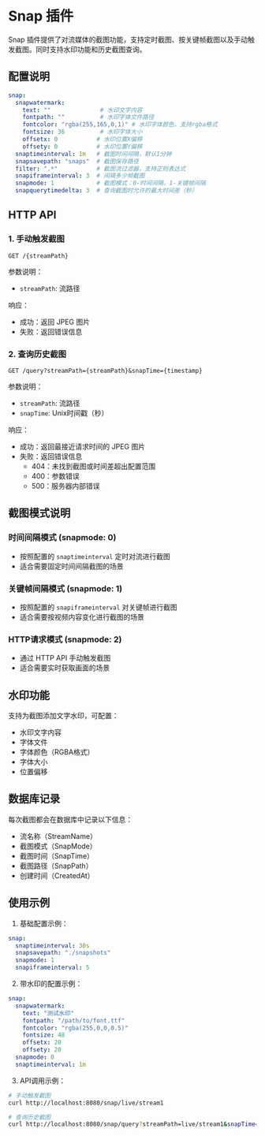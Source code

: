 # Snap 插件

Snap 插件提供了对流媒体的截图功能，支持定时截图、按关键帧截图以及手动触发截图。同时支持水印功能和历史截图查询。

## 配置说明

```yaml
snap:
  snapwatermark:
    text: ""              # 水印文字内容
    fontpath: ""          # 水印字体文件路径
    fontcolor: "rgba(255,165,0,1)" # 水印字体颜色，支持rgba格式
    fontsize: 36          # 水印字体大小
    offsetx: 0           # 水印位置X偏移
    offsety: 0           # 水印位置Y偏移
  snaptimeinterval: 1m   # 截图时间间隔，默认1分钟
  snapsavepath: "snaps"  # 截图保存路径
  filter: ".*"           # 截图流过滤器，支持正则表达式
  snapiframeinterval: 3  # 间隔多少帧截图
  snapmode: 1            # 截图模式：0-时间间隔，1-关键帧间隔
  snapquerytimedelta: 3  # 查询截图时允许的最大时间差（秒）
```

## HTTP API

### 1. 手动触发截图

```http
GET /{streamPath}
```

参数说明：
- `streamPath`: 流路径

响应：
- 成功：返回 JPEG 图片
- 失败：返回错误信息

### 2. 查询历史截图

```http
GET /query?streamPath={streamPath}&snapTime={timestamp}
```

参数说明：
- `streamPath`: 流路径
- `snapTime`: Unix时间戳（秒）

响应：
- 成功：返回最接近请求时间的 JPEG 图片
- 失败：返回错误信息
  - 404：未找到截图或时间差超出配置范围
  - 400：参数错误
  - 500：服务器内部错误

## 截图模式说明

### 时间间隔模式 (snapmode: 0)
- 按照配置的 `snaptimeinterval` 定时对流进行截图
- 适合需要固定时间间隔截图的场景

### 关键帧间隔模式 (snapmode: 1)
- 按照配置的 `snapiframeinterval` 对关键帧进行截图
- 适合需要按视频内容变化进行截图的场景

### HTTP请求模式 (snapmode: 2)
- 通过 HTTP API 手动触发截图
- 适合需要实时获取画面的场景

## 水印功能

支持为截图添加文字水印，可配置：
- 水印文字内容
- 字体文件
- 字体颜色（RGBA格式）
- 字体大小
- 位置偏移

## 数据库记录

每次截图都会在数据库中记录以下信息：
- 流名称（StreamName）
- 截图模式（SnapMode）
- 截图时间（SnapTime）
- 截图路径（SnapPath）
- 创建时间（CreatedAt）

## 使用示例

1. 基础配置示例：
```yaml
snap:
  snaptimeinterval: 30s
  snapsavepath: "./snapshots"
  snapmode: 1
  snapiframeinterval: 5
```

2. 带水印的配置示例：
```yaml
snap:
  snapwatermark:
    text: "测试水印"
    fontpath: "/path/to/font.ttf"
    fontcolor: "rgba(255,0,0,0.5)"
    fontsize: 48
    offsetx: 20
    offsety: 20
  snapmode: 0
  snaptimeinterval: 1m
```

3. API调用示例：
```bash
# 手动触发截图
curl http://localhost:8080/snap/live/stream1

# 查询历史截图
curl http://localhost:8080/snap/query?streamPath=live/stream1&snapTime=1677123456
``` 